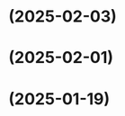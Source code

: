 # [](https://github.com/ACoderOrHacker/DPP/compare/v0.1.3...v) (2025-02-03)



# [](https://github.com/ACoderOrHacker/DPP/compare/v0.1.2...v) (2025-02-01)



# [](https://github.com/ACoderOrHacker/DPP/compare/v0.1.1...v) (2025-01-19)



